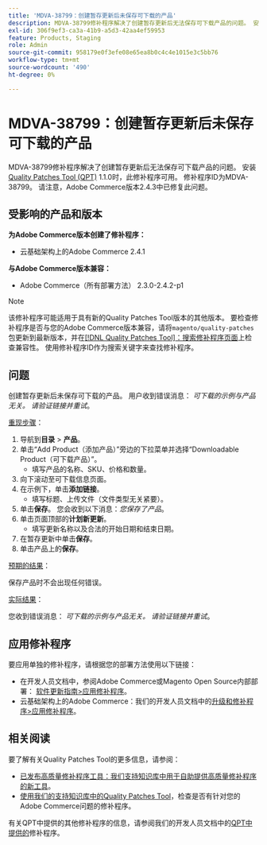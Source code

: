 ```yaml
---
title: 'MDVA-38799：创建暂存更新后未保存可下载的产品'
description: MDVA-38799修补程序解决了创建暂存更新后无法保存可下载产品的问题。 安装[Quality Patches Tool (QPT)](/help/announcements/adobe-commerce-announcements/magento-quality-patches-released-new-tool-to-self-serve-quality-patches.md) 1.1.0后，即可使用此修补程序。 修补程序ID为MDVA-38799。 请注意，Adobe Commerce版本2.4.3中已修复此问题。
exl-id: 306f9ef3-ca3a-41b9-a5d3-42aa4ef59953
feature: Products, Staging
role: Admin
source-git-commit: 958179e0f3efe08e65ea8b0c4c4e1015e3c5bb76
workflow-type: tm+mt
source-wordcount: '490'
ht-degree: 0%

---
```


# MDVA-38799：创建暂存更新后未保存可下载的产品

MDVA-38799修补程序解决了创建暂存更新后无法保存可下载产品的问题。 安装[Quality Patches Tool (QPT)](/help/announcements/adobe-commerce-announcements/magento-quality-patches-released-new-tool-to-self-serve-quality-patches.md) 1.1.0时，此修补程序可用。 修补程序ID为MDVA-38799。 请注意，Adobe Commerce版本2.4.3中已修复此问题。

## 受影响的产品和版本

**为Adobe Commerce版本创建了修补程序：**

* 云基础架构上的Adobe Commerce 2.4.1

**与Adobe Commerce版本兼容：**

* Adobe Commerce（所有部署方法） 2.3.0-2.4.2-p1

>[!NOTE]
>
>该修补程序可能适用于具有新的Quality Patches Tool版本的其他版本。 要检查修补程序是否与您的Adobe Commerce版本兼容，请将`magento/quality-patches`包更新到最新版本，并在[[!DNL Quality Patches Tool]：搜索修补程序页面](https://devdocs.magento.com/quality-patches/tool.html#patch-grid)上检查兼容性。 使用修补程序ID作为搜索关键字来查找修补程序。

## 问题

创建暂存更新后未保存可下载的产品。 用户收到错误消息： *可下载的示例与产品无关。 请验证链接并重试*。

<u>重现步骤</u>：

1. 导航到&#x200B;**目录** > **产品**。
1. 单击“Add Product（添加产品）”旁边的下拉菜单并选择“Downloadable Product（可下载产品）”。
   * 填写产品的名称、SKU、价格和数量。
1. 向下滚动至可下载信息页面。
1. 在示例下，单击&#x200B;**添加链接**。
   * 填写标题、上传文件（文件类型无关紧要）。
1. 单击&#x200B;**保存**。 您会收到以下消息：*您保存了产品*。
1. 单击页面顶部的&#x200B;**计划新更新**。
   * 填写更新名称以及合法的开始日期和结束日期。
1. 在暂存更新中单击&#x200B;**保存**。
1. 单击产品上的&#x200B;**保存**。

<u>预期的结果</u>：

保存产品时不会出现任何错误。

<u>实际结果</u>：

您收到错误消息： *可下载的示例与产品无关。 请验证链接并重试*。

## 应用修补程序

要应用单独的修补程序，请根据您的部署方法使用以下链接：

* 在开发人员文档中，参阅Adobe Commerce或Magento Open Source内部部署： [软件更新指南>应用修补程序](https://devdocs.magento.com/guides/v2.4/comp-mgr/patching/mqp.html)。
* 云基础架构上的Adobe Commerce：我们的开发人员文档中的[升级和修补程序>应用修补程序](https://devdocs.magento.com/cloud/project/project-patch.html)。

## 相关阅读

要了解有关Quality Patches Tool的更多信息，请参阅：

* [已发布高质量修补程序工具：我们支持知识库中用于自助提供高质量修补程序的新工具](/help/announcements/adobe-commerce-announcements/magento-quality-patches-released-new-tool-to-self-serve-quality-patches.md)。
* [使用我们的支持知识库中的Quality Patches Tool](/help/support-tools/patches-available-in-qpt-tool/check-patch-for-magento-issue-with-magento-quality-patches.md)，检查是否有针对您的Adobe Commerce问题的修补程序。

有关QPT中提供的其他修补程序的信息，请参阅我们的开发人员文档中的[QPT中提供的](https://devdocs.magento.com/quality-patches/tool.html#patch-grid)修补程序。
